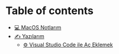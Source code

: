 # Table of contents

* [💻 MacOS Notlarım](README.md)
* [✍ Yazılarım](yazilarim/README.md)
  * [⚙ Visual Studio Code ile Aç Eklemek](yazilarim/visual-studio-code-ile-ac.md)
